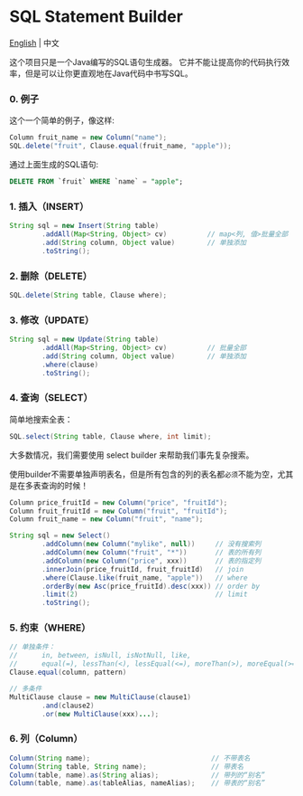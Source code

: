 SQL Statement Builder
===================================
[English](README.md) | 中文

这个项目只是一个Java编写的SQL语句生成器。 
它并不能让提高你的代码执行效率，但是可以让你更直观地在Java代码中书写SQL。

### 0. 例子
这个一个简单的例子，像这样:

```java
Column fruit_name = new Column("name");
SQL.delete("fruit", Clause.equal(fruit_name, "apple"));
```
通过上面生成的SQL语句:

```sql
DELETE FROM `fruit` WHERE `name` = "apple";
```

### 1. 插入（INSERT）
```java
String sql = new Insert(String table)
		.addAll(Map<String, Object> cv)          // map<列, 值>批量全部
		.add(String column, Object value)        // 单独添加
		.toString();
```


### 2. 删除（DELETE）
```java
SQL.delete(String table, Clause where);
```

### 3. 修改（UPDATE）
```java
String sql = new Update(String table)
		.addAll(Map<String, Object> cv)          // 批量全部
		.add(String column, Object value)        // 单独添加
		.where(clause)
		.toString();
```

### 4. 查询（SELECT）
简单地搜索全表：

```java
SQL.select(String table, Clause where, int limit);
```

大多数情况，我们需要使用 select builder 来帮助我们事先复杂搜索。  

使用builder不需要单独声明表名，但是所有包含的列的表名都`必须`不能为空，尤其是在多表查询的时候！

```java
Column price_fruitId = new Column("price", "fruitId");
Column fruit_fruitId = new Column("fruit", "fruitId");
Column fruit_name = new Column("fruit", "name");

String sql = new Select()
		.addColumn(new Column("mylike", null))     // 没有搜索列
		.addColumn(new Column("fruit", "*"))       // 表的所有列
		.addColumn(new Column("price", xxx))       // 表的指定列
		.innerJoin(price_fruitId, fruit_fruitId)   // join
		.where(Clause.like(fruit_name, "apple"))   // where
		.orderBy(new Asc(price_fruitId).desc(xxx)) // order by
		.limit(2)                                  // limit
		.toString();
```

### 5. 约束（WHERE）
```java
// 单独条件：
//      in, between, isNull, isNotNull, like,
//      equal(=), lessThan(<), lessEqual(<=), moreThan(>), moreEqual(>=)
Clause.equal(column, pattern)

// 多条件
MultiClause clause = new MultiClause(clause1)
		.and(clause2)
		.or(new MultiClause(xxx)...);
```
### 6. 列（Column）
```java
Column(String name);                              // 不带表名
Column(String table, String name);                // 带表名
Column(table, name).as(String alias);             // 带列的“别名”
Column(table, name).as(tableAlias, nameAlias);    // 带表的“别名”
```

